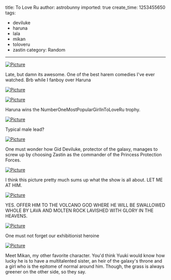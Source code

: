 title: To Love Ru
author: astrobunny
imported: true
create_time: 1253455650
tags:
- deviluke
- haruna
- lala
- mikan
- toloveru
- zastin
category: Random
---
 [![](wp-uploads/2009/09/wpid-chihirotoloveru-trouble-02-ws-h264d905317c-0-500x281.jpg "Picture")](/images/wp-uploads/2009/09/wpid-chihirotoloveru-trouble-02-ws-h264d905317c-0.jpg)  
  
Late, but damn its awesome. One of the best harem comedies I've ever watched. Brb while I fanboy over Haruna  
<!--more-->  
 [![](wp-uploads/2009/09/wpid-chihirotoloveru-trouble-15-ws-h264646a4439-2-500x281.jpg "Picture")](/images/wp-uploads/2009/09/wpid-chihirotoloveru-trouble-15-ws-h264646a4439-2.jpg)  
  
 [![](wp-uploads/2009/09/wpid-chihirotoloveru-trouble-15-ws-h264646a4439-0-500x281.jpg "Picture")](/images/wp-uploads/2009/09/wpid-chihirotoloveru-trouble-15-ws-h264646a4439-0.jpg)  
  
Haruna wins the NumberOneMostPopularGirlInToLoveRu trophy.  
  
 [![](wp-uploads/2009/09/wpid-chihirotoloveru-trouble-15-ws-h264646a4439-4-500x281.jpg "Picture")](/images/wp-uploads/2009/09/wpid-chihirotoloveru-trouble-15-ws-h264646a4439-4.jpg)  
  
Typical male lead?  
  
 [![](wp-uploads/2009/09/wpid-chihirotoloveru-trouble-15-ws-h264646a4439-3-500x281.jpg "Picture")](/images/wp-uploads/2009/09/wpid-chihirotoloveru-trouble-15-ws-h264646a4439-3.jpg)  
  
One must wonder how Gid Deviluke, protector of the galaxy, manages to screw up by choosing Zastin as the commander of the Princess Protection Forces.  
  
 [![](wp-uploads/2009/09/wpid-chihirotoloveru-trouble-15-ws-h264646a4439-5-500x281.jpg "Picture")](/images/wp-uploads/2009/09/wpid-chihirotoloveru-trouble-15-ws-h264646a4439-5.jpg)  
  
I think this picture pretty much sums up what the show is all about. LET ME AT HIM.  
  
 [![](wp-uploads/2009/09/wpid-chihirotoloveru-trouble-15-ws-h264646a4439-6-500x281.jpg "Picture")](/images/wp-uploads/2009/09/wpid-chihirotoloveru-trouble-15-ws-h264646a4439-6.jpg)  
  
YES. OFFER HIM TO THE VOLCANO GOD WHERE HE WILL BE SWALLOWED WHOLE BY LAVA AND MOLTEN ROCK LAVISHED WITH GLORY IN THE HEAVENS.  
  
 [![](wp-uploads/2009/09/wpid-chihirotoloveru-trouble-15-ws-h264646a4439-7-500x281.jpg "Picture")](/images/wp-uploads/2009/09/wpid-chihirotoloveru-trouble-15-ws-h264646a4439-7.jpg)  
  
One must not forget our exhibitionist heroine  
  
 [![](wp-uploads/2009/09/wpid-chihirotoloveru-trouble-04-ws-h264d06e6caa-1-500x281.jpg "Picture")](/images/wp-uploads/2009/09/wpid-chihirotoloveru-trouble-04-ws-h264d06e6caa-1.jpg)  
  
Meet Mikan, my other favorite character. You'd think Yuuki would know how lucky he is to have a multitalented sister, an heir of the galaxy's throne and a girl who is the epitome of normal around him. Though, the grass is always greener on the other side, so they say.